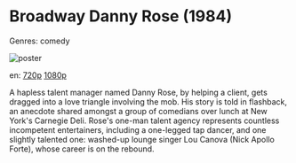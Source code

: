 # Broadway Danny Rose (1984)

Genres: comedy

![poster](http://image.tmdb.org/t/p/w500/zqMUSxMUGb9cq4nk8OZfAJkoe8B.jpg)

en:
  [720p](magnet:?xt=urn:btih:8D5C5E7511239A5079E466EA48811A5F131B1CB8&tr=udp://glotorrents.pw:6969/announce&tr=udp://tracker.opentrackr.org:1337/announce&tr=udp://torrent.gresille.org:80/announce&tr=udp://tracker.openbittorrent.com:80&tr=udp://tracker.coppersurfer.tk:6969&tr=udp://tracker.leechers-paradise.org:6969&tr=udp://p4p.arenabg.ch:1337&tr=udp://tracker.internetwarriors.net:1337)
  [1080p](magnet:?xt=urn:btih:709AE4DE2D6CEA0F59DC7B07B08A0DD786E3217A&tr=udp://glotorrents.pw:6969/announce&tr=udp://tracker.opentrackr.org:1337/announce&tr=udp://torrent.gresille.org:80/announce&tr=udp://tracker.openbittorrent.com:80&tr=udp://tracker.coppersurfer.tk:6969&tr=udp://tracker.leechers-paradise.org:6969&tr=udp://p4p.arenabg.ch:1337&tr=udp://tracker.internetwarriors.net:1337)
  


A hapless talent manager named Danny Rose, by helping a client, gets dragged into a love triangle involving the mob. His story is told in flashback, an anecdote shared amongst a group of comedians over lunch at New York's Carnegie Deli. Rose's one-man talent agency represents countless incompetent entertainers, including a one-legged tap dancer, and one slightly talented one: washed-up lounge singer Lou Canova (Nick Apollo Forte), whose career is on the rebound.